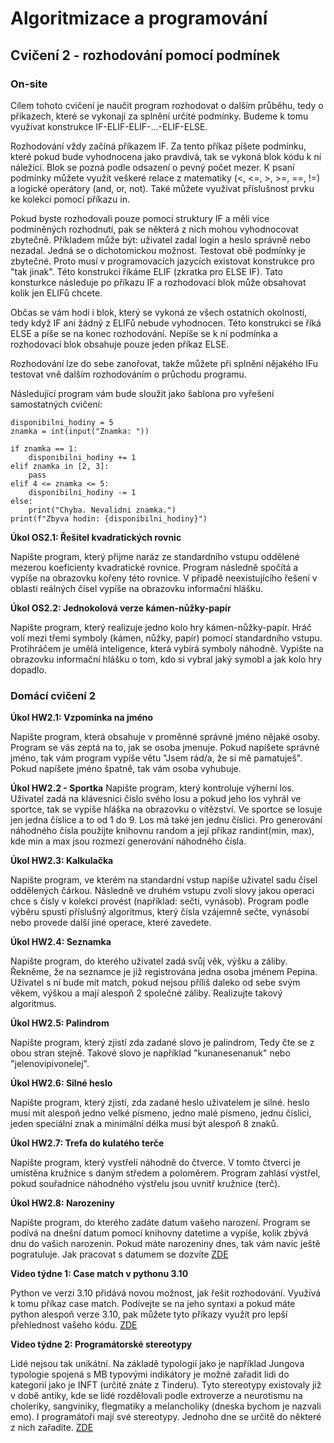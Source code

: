 # Algoritmizace a programování

## Cvičení 2 - rozhodování pomocí podmínek

### On-site

Cílem tohoto cvičení je naučit program rozhodovat o dalším průběhu, tedy o příkazech, které se vykonají za splnění určité podmínky. Budeme k tomu využívat konstrukce IF-ELIF-ELIF-...-ELIF-ELSE. 

Rozhodování vždy začíná příkazem IF. Za tento příkaz píšete podmínku, které pokud bude vyhodnocena jako pravdivá, tak se vykoná blok kódu k ní náležící. Blok se pozná podle odsazení o pevný počet mezer. K psaní podmínky můžete využít veškeré relace z matematiky (<, <=, >, >=, ==, !=) a logické operátory (and, or, not). Také můžete využívat příslušnost prvku ke kolekci pomocí příkazu in.

Pokud byste rozhodovali pouze pomocí struktury IF a měli více podmíněných rozhodnutí, pak se některá z nich mohou vyhodnocovat zbytečně. Příkladem může být: uživatel zadal login a heslo správně nebo nezadal. Jedná se o dichotomickou možnost. Testovat obě podmínky je zbytečné. Proto musí v programovacích jazycích existovat konstrukce pro "tak jinak". Této konstrukci říkáme ELIF (zkratka pro ELSE IF). Tato konsturkce následuje po příkazu IF a rozhodovací blok může obsahovat kolik jen ELIFů chcete. 

Občas se vám hodí i blok, který se vykoná ze všech ostatních okolností, tedy když IF ani žádný z ELIFů nebude vyhodnocen. Této konstrukci se říká ELSE a píše se na konec rozhodování. Nepíše se k ní podmínka a rozhodovací blok obsahuje pouze jeden příkaz ELSE.

Rozhodování lze do sebe zanořovat, takže můžete při splnění nějakého IFu testovat vně dalším rozhodováním o průchodu programu. 

Následující program vám bude sloužit jako šablona pro vyřešení samostatných cvičení:
```
disponibilni_hodiny = 5
znamka = int(input("Znamka: "))

if znamka == 1:
    disponibilni_hodiny += 1
elif znamka in [2, 3]:
    pass
elif 4 <= znamka <= 5:
    disponibilni_hodiny -= 1
else:
    print("Chyba. Nevalidni znamka.")
print(f"Zbyva hodin: {disponibilni_hodiny}")
```


**Úkol OS2.1: Řešitel kvadratických rovnic**

Napište program, který přijme naráz ze standardního vstupu oddělené mezerou koeficienty kvadratické rovnice. Program následně spočítá a vypíše na obrazovku kořeny této rovnice. V případě neexistujícího řešení v oblasti reálných čísel vypíše na obrazovku informační hlášku.

**Úkol OS2.2: Jednokolová verze kámen-nůžky-papír**

Napište program, který realizuje jedno kolo hry kámen-nůžky-papír. Hráč volí mezi třemi symboly (kámen, nůžky, papír) pomocí standardního vstupu. Protihráčem je umělá inteligence, která vybírá symboly náhodně. Vypište na obrazovku informační hlášku o tom, kdo si vybral jaký symobl a jak kolo hry dopadlo.

### Domácí cvičení 2

**Úkol HW2.1: Vzpomínka na jméno**

Napište program, která obsahuje v proměnné správné jméno nějaké osoby. Program se vás zeptá na to, jak se osoba jmenuje. Pokud napíšete správné jméno, tak vám program vypíše větu "Jsem rád/a, že si mě pamatuješ". Pokud napíšete jméno špatně, tak vám osoba vyhubuje.

**Úkol HW2.2 - Sportka**
Napište program, který kontroluje výherní los. Uživatel zadá na klávesnici číslo svého losu a pokud jeho los vyhrál ve sportce, tak se vypíše hláška na obrazovku o vítězství. Ve sportce se losuje jen jedna číslice a to od 1 do 9. Los má také jen jednu číslici. Pro generování náhodného čísla použijte knihovnu random a její příkaz randint(min, max), kde min a max jsou rozmezí generování náhodného čísla.

**Úkol HW2.3: Kalkulačka**

Napište program, ve kterém na standardní vstup napíše uživatel sadu čísel oddělených čárkou. Následně ve druhém vstupu zvolí slovy jakou operaci chce s čísly v kolekci provést (například: sečti, vynásob). Program podle výběru spustí příslušný algoritmus, který čísla vzájemně sečte, vynásobí nebo provede další jiné operace, které zavedete.

**Úkol HW2.4: Seznamka**

Napište program, do kterého uživatel zadá svůj věk, výšku a záliby. Řekněme, že na seznamce je již registrována jedna osoba jménem Pepina. Uživatel s ní bude mít match, pokud nejsou příliš daleko od sebe svým věkem, výškou a mají alespoň 2 společné záliby. Realizujte takový algoritmus.

**Úkol HW2.5: Palindrom**

Napište program, který zjistí zda zadané slovo je palindrom, Tedy čte se z obou stran stejně. Takové slovo je například "kunanesenanuk" nebo "jelenovipivonelej".

**Úkol HW2.6: Silné heslo**

Napište program, který zjistí, zda zadané heslo uživatelem je silné. heslo musí mít alespoň jedno velké písmeno, jedno malé písmeno, jednu číslici, jeden speciální znak a minimální délka musí být alespoň 8 znaků.

**Úkol HW2.7: Trefa do kulatého terče**

Napište program, který vystřelí náhodně do čtverce. V tomto čtverci je umístěna kružnice s daným středem a poloměrem. Program zahlásí výstřel, pokud souřadnice náhodného výstřelu jsou uvnitř kružnice (terč).

**Úkol HW2.8: Narozeniny**

Napište program, do kterého zadáte datum vašeho narození. Program se podívá na dnešní datum pomocí knihovny datetime a vypíše, kolik zbývá dnu do vašich narozenin. Pokud máte narozeniny dnes, tak vám navíc ještě pogratuluje. Jak pracovat s datumem se dozvíte [ZDE](https://www.w3schools.com/python/python_datetime.asp)

**Video týdne 1: Case match v pythonu 3.10**

Python ve verzi 3.10 přidává novou možnost, jak řešit rozhodování. Využívá k tomu příkaz case match. Podívejte se na jeho syntaxi a pokud máte python alespoň verze 3.10, pak můžete tyto příkazy využít pro lepší přehlednost vašeho kódu. [ZDE](https://www.youtube.com/watch?v=-79HGfWmH_w)

**Video týdne 2: Programátorské stereotypy**

Lidé nejsou tak unikátní. Na základě typologií jako je například Jungova typologie spojená s MB typovými indikátory je možné zařadit lidi do kategorií jako je INFT (určitě znáte z Tinderu). Tyto stereotypy existovaly již v době antiky, kde se lidé rozdělovali podle extroverze a neurotismu na choleriky, sangviniky, flegmatiky a melancholiky (dneska bychom je nazvali emo). I programátoři mají své stereotypy. Jednoho dne se určitě do některé z nich zařadíte. [ZDE](https://www.youtube.com/watch?v=_k-F-MMvQV4)
